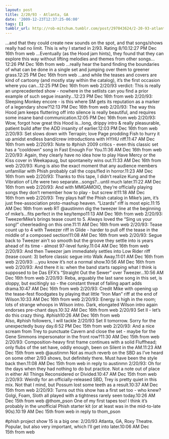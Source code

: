 ```yaml
---
layout: post
title: 2/20/93 - Atlanta, GA
date: '2009-12-23T12:37:25-06:00'
tags: []
tumblr_url: http://rob-mitchum.tumblr.com/post/297043624/2-20-93-atlanta-ga
---
```

…and that they could create new sounds on the spot, and that songs/shows really had no limit. This is why I started in 2/93. Rating 8/10.12:27 PM Dec 16th from web 
…Eventually (as the Hood jam hints), they found that they can explore this way without lifting melodies and themes from other songs…12:26 PM Dec 16th from web 
…really hear the band finding the boundaries of what can be done in a single set and jumping over them to greener grass.12:25 PM Dec 16th from web 
…and while the teases and covers are kind of cartoony (and mostly stay within the catalog), it’s the first occasion where you can…12:25 PM Dec 16th from web 
2/20/93 verdict: This is really an unprecedented show - nowhere in the setlists can you find a prior example of such segue insanity…12:23 PM Dec 16th from web 
2/20/93: Sleeping Monkey encore - is this where SM gets its reputation as a marker of a legendary show?12:13 PM Dec 16th from web 
2/20/93: The way this Hood jam keeps fluttering off into silence is really beautiful, and requires some insane band communication.12:05 PM Dec 16th from web 
2/20/93: Wow, forgot how great this Hood is…long, drippy intro & really pleasurable, patient build after the ADD insanity of earlier.12:03 PM Dec 16th from web 
2/20/93: Set slows down with Terrapin; love Page prodding Fish to hurry it up amidst endless band/crew introductions with HYHU riff.11:47 AM Dec 16th from web 
2/20/93: Note to #phish 2009 critics - even this classic set has a “cooldown” song in Fast Enough For You.11:36 AM Dec 16th from web 
2/20/93: Again, they clearly have no idea how to play Have Mercy or the Kiss cover in Weekapaug, but spontaneity wins out.11:33 AM Dec 16th from web 
2/20/93: Kung is also the exact moment that any audience members unfamiliar with Phish probably call the cops/fled in horror.11:23 AM Dec 16th from web 
2/20/93: Thanks to this tape, I didn’t realize Kung and the Vibration of Life were two separate…songs?…until much later.11:22 AM Dec 16th from web 
2/20/93: And with MMGAMOIO, they’re officially playing songs they don’t remember how to play - but screw it!11:18 AM Dec 16th from web 
2/20/93: Trey plays half the Phish catalog in Mike’s jam, it’s just free-association proto-mashup heaven. “Lizards” riff is most epic.11:15 AM Dec 16th from web 
RT @austinmn dig the tweezer line at the beginning of mike’s…fits perfect in the key/tempo11:13 AM Dec 16th from web 
2/20/93: TweezerMike’s brings tease count to 5. Always loved the “Sing us your song!” cheerleading on this one.11:11 AM Dec 16th from web 
2/20/93: Tease count up to 4 with Tweezer riff in Glide - harder to pull off the tease in the middle of a composed section!11:08 AM Dec 16th from web 
2/20/93: Segue back to Tweezer ain’t so smooth but the groove they settle into is years ahead of its time - almost 97-level funky.11:04 AM Dec 16th from web 
2/20/93: And then Tweezer jam immediately settles into Low Rider riff (tease count: 3) before classic segue into Walk Away.11:01 AM Dec 16th from web 
2/20/93: …you know it’s not a normal show.10:56 AM Dec 16th from web 
2/20/93: And there it is: when the band starts rapping what I think is supposed to be Das EFX’s “Straight Out the Sewer” over Tweezer…10:56 AM Dec 16th from web 
2/20/93: Reba, arguably the last sane song in this set, is sloppy, but excitingly so - the constant threat of falling apart adds drama.10:47 AM Dec 16th from web 
2/20/93: Credit Mike with opening up the tease-fest floodgates by playing that little “Iron Man” riff at the end of Wilson.10:33 AM Dec 16th from web 
2/20/93: Energy is high in the room; lots of strange whoops in Wilson intro. Dark, elongated Wilson intro again endorses pre-chant days.10:32 AM Dec 16th from web 
2/20/93 Set II - let’s do this crazy thing. #phish10:26 AM Dec 16th from web 
Also, #phish followers, I will tackle 2/20/93 Set II tomorrow. Sorry for the unexpectedly busy day.6:52 PM Dec 15th from web
2/20/93: And a nice scream from Trey to punctuate Cavern and close the set - maybe for the Gene Simmons impersonator in the front row?11:30 AM Dec 15th from web
2/20/93: Composition-heavy first frame continues with a solid Fluffhead; only flubs of the set have, oddly enough, been on Silent in the AM.11:23 AM Dec 15th from web 
@austinmn Not as much reverb on the SBD as I’ve heard on some other 2/93 shows, but definitely there. Must have been the style back then.11:08 AM Dec 15th from web in reply to austinmn 
2/20/93: Oh for the days when they had nothing to do but practice. Not a note out of place in either All Things Reconsidered or Divided.10:47 AM Dec 15th from web 
2/20/93: Weirdly for an officially-released SBD, Trey is pretty quiet in this mix. Not that I mind, but Possum lost some teeth as a result.10:37 AM Dec 15th from web 
2/20/93: Turns out this show has a first set too - who knew? Golgi, Foam, Sloth all played with a tightness rarely seen today.10:26 AM Dec 15th from web 
@thom_pson One of my first tapes too! I think it’s probably in the unofficial Phish starter kit (or at least was in the mid-to-late 90s).10:19 AM Dec 15th from web in reply to thom_pson 

#phish project show 15 is a big one: 2/20/93 Atlanta, GA, Roxy Theatre. Popular, but also very important, which I’ll get into later.10:06 AM Dec 15th from web
